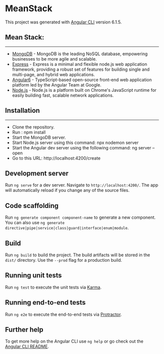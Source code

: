 # MeanStack

This project was generated with [Angular CLI](https://github.com/angular/angular-cli) version 6.1.5.

## Mean Stack: 
-----------------

- [MongoDB](https://www.mongodb.org/) - MongoDB is the leading NoSQL database, empowering businesses to be more agile and scalable.
- [Express](http://expressjs.com/) - Express is a minimal and flexible node.js web application framework, providing a robust set of features for building single and multi-page, and hybrid web applications.
- [Angular6](https://angular.io/) -  TypeScript-based open-source front-end web application platform led by the Angular Team at Google.
- [Node.js](http://www.nodejs.org/) - Node.js is a platform built on Chrome's JavaScript runtime for easily building fast, scalable network applications.

## Installation 
-----------------

- Clone the repository.
- Run : npm install
- Start the MongoDB server.
- Start Node.js server using this command: npx nodemon server
- Start the Angular dev server using the following command: ng server –open
- Go to this URL: http://localhost:4200/create

## Development server

Run `ng serve` for a dev server. Navigate to `http://localhost:4200/`. The app will automatically reload if you change any of the source files.

## Code scaffolding

Run `ng generate component component-name` to generate a new component. You can also use `ng generate directive|pipe|service|class|guard|interface|enum|module`.

## Build

Run `ng build` to build the project. The build artifacts will be stored in the `dist/` directory. Use the `--prod` flag for a production build.

## Running unit tests

Run `ng test` to execute the unit tests via [Karma](https://karma-runner.github.io).

## Running end-to-end tests

Run `ng e2e` to execute the end-to-end tests via [Protractor](http://www.protractortest.org/).

## Further help

To get more help on the Angular CLI use `ng help` or go check out the [Angular CLI README](https://github.com/angular/angular-cli/blob/master/README.md).
